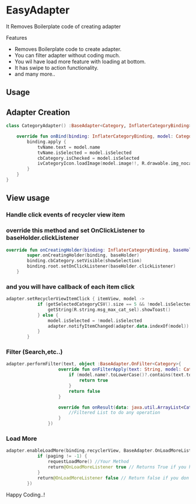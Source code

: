 # EasyAdapter

It Removes Boilerplate code of creating adapter

Features

- Removes Boilerplate code to create adapter.
- You can filter adapter without coding much.
- You wil have load more feature with loading at bottom.
- It has swipe to action functionality.
- and many more..

Usage
----------


## Adapter Creation

``` kotlin
class CategoryAdapter() :BaseAdapter<Category, InflaterCategoryBinding>(R.layout.inflater_category) {

    override fun onBind(binding: InflaterCategoryBinding, model: Category) {
        binding.apply {
            tvName.text = model.name
            tvName.isSelected = model.isSelected
            cbCategory.isChecked = model.isSelected
            ivCategoryIcon.loadImage(model.image!!, R.drawable.img_nocate)
        }
    }
}
```

## View usage

### Handle click events of recycler view item
### override this method and set OnClickListener to baseHolder.clickListener

``` kotlin
override fun onCreatingHolder(binding: InflaterCategoryBinding, baseHolder: BaseHolder) {
        super.onCreatingHolder(binding, baseHolder)
        binding.cbCategory.setVisible(showSelection)
        binding.root.setOnClickListener(baseHolder.clickListener)
    }
```

### and you will have callback of each item click

``` kotlin
adapter.setRecyclerViewItemClick { itemView, model ->
            if (getSelectedCategoryCSV().size == 5 && !model.isSelected) {
                getString(R.string.msg_max_cat_sel).showToast()
            } else {
                model.isSelected = !model.isSelected
                adapter.notifyItemChanged(adapter.data.indexOf(model))
            }
        }

```

### Filter (Search,etc..)
``` kotlin
adapter.performFilter(text, object :BaseAdapter.OnFilter<Category>{
                    override fun onFilterApply(text: String, model: Category): Boolean {
                        if (model.name?.toLowerCase()?.contains(text.toLowerCase())!!) {
                            return true
                        }
                        return false
                    }

                    override fun onResult(data: java.util.ArrayList<Category>?) {
                        //Filtered List to do any operation
                    }
                })

```

### Load More
``` kotlin
adapter.enableLoadMore(binding.recyclerView, BaseAdapter.OnLoadMoreListener {
            if (paging != -1) {
                requestLoadMore() //Your Method
                return@OnLoadMoreListener true // Returns True if you have more data
            }
            return@OnLoadMoreListener false // Return false if you don't have more data
        })

```

Happy Coding..!